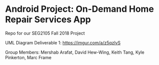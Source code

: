 # Android Project: On-Demand Home Repair Services App
Repo for our SEG2105 Fall 2018 Project

UML Diagram Deliverable 1: https://imgur.com/a/z5qzlvS

Group Members:
Mershab Arafat,
David Hew-Wing,
Keith Tang,
Kyle Pinkerton,
Marc Frame
